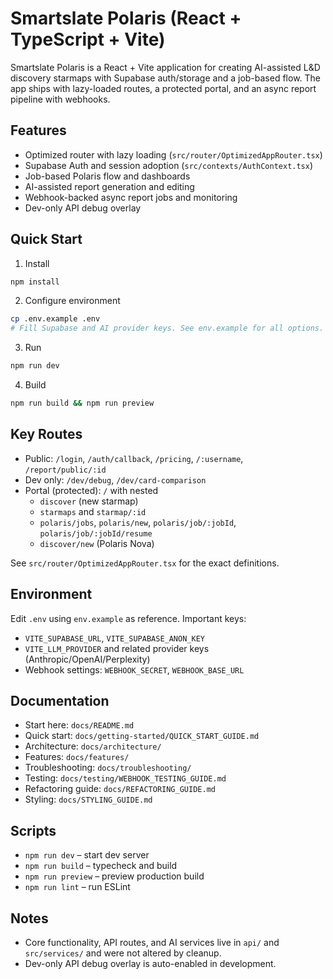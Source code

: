 # Smartslate Polaris (React + TypeScript + Vite)

Smartslate Polaris is a React + Vite application for creating AI-assisted L&D discovery starmaps with Supabase auth/storage and a job-based flow. The app ships with lazy-loaded routes, a protected portal, and an async report pipeline with webhooks.

## Features

- Optimized router with lazy loading (`src/router/OptimizedAppRouter.tsx`)
- Supabase Auth and session adoption (`src/contexts/AuthContext.tsx`)
- Job-based Polaris flow and dashboards
- AI-assisted report generation and editing
- Webhook-backed async report jobs and monitoring
- Dev-only API debug overlay

## Quick Start

1. Install

```bash
npm install
```

2. Configure environment

```bash
cp .env.example .env
# Fill Supabase and AI provider keys. See env.example for all options.
```

3. Run

```bash
npm run dev
```

4. Build

```bash
npm run build && npm run preview
```

## Key Routes

- Public: `/login`, `/auth/callback`, `/pricing`, `/:username`, `/report/public/:id`
- Dev only: `/dev/debug`, `/dev/card-comparison`
- Portal (protected): `/` with nested
  - `discover` (new starmap)
  - `starmaps` and `starmap/:id`
  - `polaris/jobs`, `polaris/new`, `polaris/job/:jobId`, `polaris/job/:jobId/resume`
  - `discover/new` (Polaris Nova)

See `src/router/OptimizedAppRouter.tsx` for the exact definitions.

## Environment

Edit `.env` using `env.example` as reference. Important keys:

- `VITE_SUPABASE_URL`, `VITE_SUPABASE_ANON_KEY`
- `VITE_LLM_PROVIDER` and related provider keys (Anthropic/OpenAI/Perplexity)
- Webhook settings: `WEBHOOK_SECRET`, `WEBHOOK_BASE_URL`

## Documentation

- Start here: `docs/README.md`
- Quick start: `docs/getting-started/QUICK_START_GUIDE.md`
- Architecture: `docs/architecture/`
- Features: `docs/features/`
- Troubleshooting: `docs/troubleshooting/`
- Testing: `docs/testing/WEBHOOK_TESTING_GUIDE.md`
- Refactoring guide: `docs/REFACTORING_GUIDE.md`
- Styling: `docs/STYLING_GUIDE.md`

## Scripts

- `npm run dev` – start dev server
- `npm run build` – typecheck and build
- `npm run preview` – preview production build
- `npm run lint` – run ESLint

## Notes

- Core functionality, API routes, and AI services live in `api/` and `src/services/` and were not altered by cleanup.
- Dev-only API debug overlay is auto-enabled in development.
